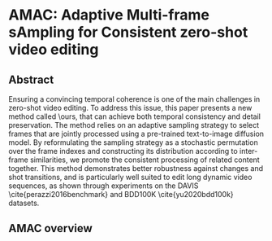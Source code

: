 # AMAC: Adaptive Multi-frame sAmpling for Consistent zero-shot video editing

## Abstract
Ensuring a convincing temporal coherence is one of the main challenges in zero-shot video editing. To address this issue, this paper presents a new method called \ours, that can achieve both temporal consistency and detail preservation. The method relies on an adaptive sampling strategy to select frames that are jointly processed using a pre-trained text-to-image diffusion model. By reformulating the sampling strategy as a stochastic permutation over the frame indexes and constructing its distribution according to inter-frame similarities, we promote the consistent processing of related content together. This method demonstrates better robustness against changes and shot transitions, and is particularly well suited to edit long dynamic video sequences, as shown through experiments on the DAVIS \cite{perazzi2016benchmark} and BDD100K \cite{yu2020bdd100k} datasets.

## AMAC overview
